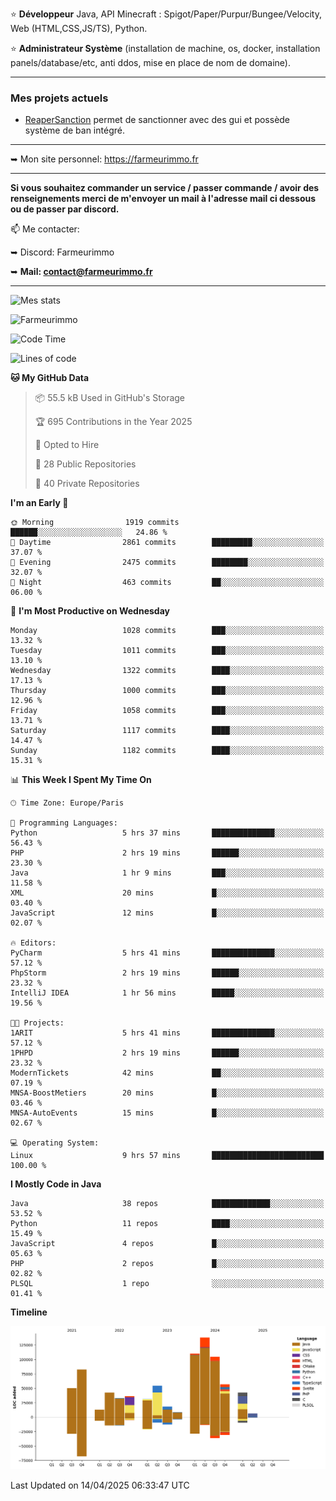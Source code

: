 ⭐ **Développeur** Java, API Minecraft : Spigot/Paper/Purpur/Bungee/Velocity, Web (HTML,CSS,JS/TS), Python.

⭐ **Administrateur Système** (installation de machine, os, docker, installation panels/database/etc, anti ddos, mise en place de nom de domaine).

---

### Mes projets actuels
- [ReaperSanction](https://www.spigotmc.org/resources/reapersanction.89580/) permet de sanctionner avec des gui et possède système de ban intégré.

---

➥ Mon site personnel: https://farmeurimmo.fr

---

**Si vous souhaitez commander un service / passer commande / avoir des renseignements merci de m'envoyer un mail à l'adresse mail ci dessous ou de passer par discord.**

📫 Me contacter:
 
   ➥ Discord: Farmeurimmo
   
   ➥ **Mail: contact@farmeurimmo.fr**

---

![Mes stats](https://github-readme-stats.farmeurimmo.fr/api?username=Farmeurimmo&count_private=true&show_icons=true&theme=radical)

<img src="https://komarev.com/ghpvc/?username=Farmeurimmo" alt="Farmeurimmo" />

<!--START_SECTION:waka-->
![Code Time](http://img.shields.io/badge/Code%20Time-1%2C964%20hrs%2032%20mins-blue)

![Lines of code](https://img.shields.io/badge/From%20Hello%20World%20I%27ve%20Written-829.7%20thousand%20lines%20of%20code-blue)

**🐱 My GitHub Data** 

> 📦 55.5 kB Used in GitHub's Storage 
 > 
> 🏆 695 Contributions in the Year 2025
 > 
> 💼 Opted to Hire
 > 
> 📜 28 Public Repositories 
 > 
> 🔑 40 Private Repositories 
 > 
**I'm an Early 🐤** 

```text
🌞 Morning                1919 commits        ██████░░░░░░░░░░░░░░░░░░░   24.86 % 
🌆 Daytime                2861 commits        █████████░░░░░░░░░░░░░░░░   37.07 % 
🌃 Evening                2475 commits        ████████░░░░░░░░░░░░░░░░░   32.07 % 
🌙 Night                  463 commits         ██░░░░░░░░░░░░░░░░░░░░░░░   06.00 % 
```
📅 **I'm Most Productive on Wednesday** 

```text
Monday                   1028 commits        ███░░░░░░░░░░░░░░░░░░░░░░   13.32 % 
Tuesday                  1011 commits        ███░░░░░░░░░░░░░░░░░░░░░░   13.10 % 
Wednesday                1322 commits        ████░░░░░░░░░░░░░░░░░░░░░   17.13 % 
Thursday                 1000 commits        ███░░░░░░░░░░░░░░░░░░░░░░   12.96 % 
Friday                   1058 commits        ███░░░░░░░░░░░░░░░░░░░░░░   13.71 % 
Saturday                 1117 commits        ████░░░░░░░░░░░░░░░░░░░░░   14.47 % 
Sunday                   1182 commits        ████░░░░░░░░░░░░░░░░░░░░░   15.31 % 
```


📊 **This Week I Spent My Time On** 

```text
🕑︎ Time Zone: Europe/Paris

💬 Programming Languages: 
Python                   5 hrs 37 mins       ██████████████░░░░░░░░░░░   56.43 % 
PHP                      2 hrs 19 mins       ██████░░░░░░░░░░░░░░░░░░░   23.30 % 
Java                     1 hr 9 mins         ███░░░░░░░░░░░░░░░░░░░░░░   11.58 % 
XML                      20 mins             █░░░░░░░░░░░░░░░░░░░░░░░░   03.40 % 
JavaScript               12 mins             █░░░░░░░░░░░░░░░░░░░░░░░░   02.07 % 

🔥 Editors: 
PyCharm                  5 hrs 41 mins       ██████████████░░░░░░░░░░░   57.12 % 
PhpStorm                 2 hrs 19 mins       ██████░░░░░░░░░░░░░░░░░░░   23.32 % 
IntelliJ IDEA            1 hr 56 mins        █████░░░░░░░░░░░░░░░░░░░░   19.56 % 

🐱‍💻 Projects: 
1ARIT                    5 hrs 41 mins       ██████████████░░░░░░░░░░░   57.12 % 
1PHPD                    2 hrs 19 mins       ██████░░░░░░░░░░░░░░░░░░░   23.32 % 
ModernTickets            42 mins             ██░░░░░░░░░░░░░░░░░░░░░░░   07.19 % 
MNSA-BoostMetiers        20 mins             █░░░░░░░░░░░░░░░░░░░░░░░░   03.46 % 
MNSA-AutoEvents          15 mins             █░░░░░░░░░░░░░░░░░░░░░░░░   02.67 % 

💻 Operating System: 
Linux                    9 hrs 57 mins       █████████████████████████   100.00 % 
```

**I Mostly Code in Java** 

```text
Java                     38 repos            █████████████░░░░░░░░░░░░   53.52 % 
Python                   11 repos            ████░░░░░░░░░░░░░░░░░░░░░   15.49 % 
JavaScript               4 repos             █░░░░░░░░░░░░░░░░░░░░░░░░   05.63 % 
PHP                      2 repos             █░░░░░░░░░░░░░░░░░░░░░░░░   02.82 % 
PLSQL                    1 repo              ░░░░░░░░░░░░░░░░░░░░░░░░░   01.41 % 
```



**Timeline**

![Lines of Code chart](https://raw.githubusercontent.com/Farmeurimmo/Farmeurimmo/main/assets/bar_graph.png)


 Last Updated on 14/04/2025 06:33:47 UTC
<!--END_SECTION:waka-->
